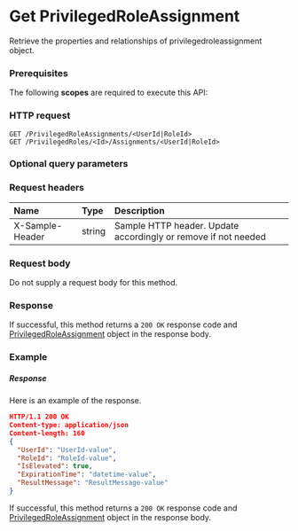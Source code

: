 # Get PrivilegedRoleAssignment

Retrieve the properties and relationships of privilegedroleassignment object.
### Prerequisites
The following **scopes** are required to execute this API: 
### HTTP request
<!-- { "blockType": "ignored" } -->
```http
GET /PrivilegedRoleAssignments/<UserId|RoleId>
GET /PrivilegedRoles/<Id>/Assignments/<UserId|RoleId>
```
### Optional query parameters

### Request headers
| Name       | Type | Description|
|:-----------|:------|:----------|
| X-Sample-Header  | string  | Sample HTTP header. Update accordingly or remove if not needed|

### Request body
Do not supply a request body for this method.
### Response
If successful, this method returns a `200 OK` response code and [PrivilegedRoleAssignment](../resources/privilegedroleassignment.md) object in the response body.
### Example
##### Response
Here is an example of the response.
<!-- {
  "blockType": "response",
  "truncated": false,
  "@odata.type": "privilegedroleassignment"
} -->
```json
HTTP/1.1 200 OK
Content-type: application/json
Content-length: 160
{
  "UserId": "UserId-value",
  "RoleId": "RoleId-value",
  "IsElevated": true,
  "ExpirationTime": "datetime-value",
  "ResultMessage": "ResultMessage-value"
}
```
If successful, this method returns a `200 OK` response code and [PrivilegedRoleAssignment](../resources/privilegedroleassignment.md) object in the response body.

<!-- uuid: 2a0d25f5-85a1-4238-a92c-a6483db66ac4
2015-10-16 10:08:02 UTC -->
<!-- {
  "type": "#page.annotation",
  "description": "Get PrivilegedRoleAssignment",
  "keywords": "",
  "section": "documentation",
  "tocPath": ""
}-->
